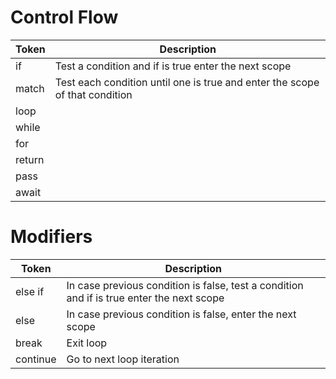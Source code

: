 # Control Flow

| Token | Description |
| --- | --- |
| if | Test a condition and if is true enter the next scope |
| match | Test each condition until one is true and enter the scope of that condition |
| loop | |
| while | |
| for | |
| return | |
| pass | |
| await | |

# Modifiers

| Token | Description |
| --- | --- |
| else if | In case previous condition is false, test a condition and if is true enter the next scope |
| else | In case previous condition is false, enter the next scope |
| break | Exit loop |
| continue | Go to next loop iteration |

